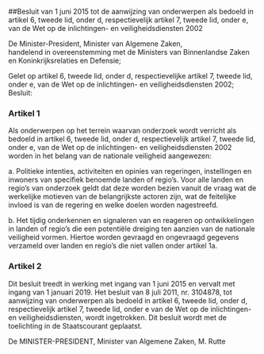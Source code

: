 <meta http-equiv='Content-Type' content='text/html; charset=utf-8' />

##Besluit van 1 juni 2015 tot de aanwijzing van onderwerpen als bedoeld in artikel 6, tweede lid, onder d, respectievelijk artikel 7, tweede lid, onder e, van de Wet op de inlichtingen- en veiligheidsdiensten 2002

De Minister-President, Minister van Algemene Zaken,  
handelend in overeenstemming met de Ministers van Binnenlandse Zaken en Koninkrijksrelaties en Defensie;

Gelet op artikel 6, tweede lid, onder d, respectievelijke artikel 7, tweede lid, onder e, van de Wet op de inlichtingen- en veiligheidsdiensten 2002;
Besluit:    

### Artikel  1  

Als onderwerpen op het terrein waarvan onderzoek wordt verricht als bedoeld in artikel 6, tweede lid, onder d, respectievelijk artikel 7, tweede lid, onder e, van de Wet op de inlichtingen- en veiligheidsdiensten 2002 worden in het belang van de nationale veiligheid aangewezen: 

a. Politieke intenties, activiteiten en opinies van regeringen, instellingen en inwoners van specifiek benoemde landen of regio’s. Voor alle landen en regio’s van onderzoek geldt dat deze worden bezien vanuit de vraag wat de werkelijke motieven van de belangrijkste actoren zijn, wat de feitelijke invloed is van de regering en welke doelen worden nagestreefd.  

b. Het tijdig onderkennen en signaleren van en reageren op ontwikkelingen in landen of regio’s die een potentiële dreiging ten aanzien van de nationale veiligheid vormen. Hiertoe worden gevraagd en ongevraagd gegevens verzameld over landen en regio’s die niet vallen onder artikel 1a.   

### Artikel  2  

Dit besluit treedt in werking met ingang van 1 juni 2015 en vervalt met ingang van 1 januari 2019. Het besluit van 8 juli 2011, nr. 3104878, tot aanwijzing van onderwerpen als bedoeld in artikel 6, tweede lid, onder d, respectievelijk artikel 7, tweede lid, onder e van de Wet op de inlichtingen- en veiligheidsdiensten, wordt ingetrokken. 
Dit besluit wordt met de toelichting in de Staatscourant geplaatst.  

De 
MINISTER-PRESIDENT, Minister van Algemene Zaken, 
M. Rutte     
